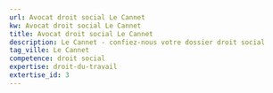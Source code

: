 ```yaml
---
url: Avocat droit social Le Cannet
kw: Avocat droit social Le Cannet
title: Avocat droit social Le Cannet
description: Le Cannet - confiez-nous votre dossier droit social
tag_ville: Le Cannet
competence: droit social
expertise: droit-du-travail
extertise_id: 3
---
```

